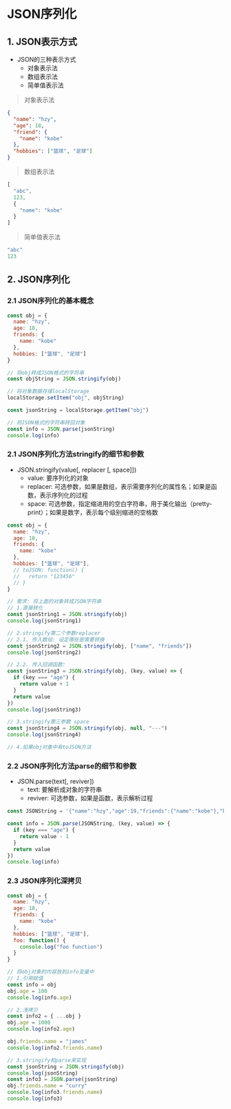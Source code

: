 # JSON序列化

## 1. JSON表示方式

- JSON的三种表示方式
    - 对象表示法
    - 数组表示法
    - 简单值表示法

> 对象表示法
```json
{
  "name": "hzy",
  "age": 18,
  "friend": {
    "name": "kobe"
  },
  "hobbies": ["篮球", "足球"]
}
```

> 数组表示法
```js
[
  "abc",
  123,
  {
    "name": "kobe"
  }
]
```

> 简单值表示法
```js
"abc"
123
```

## 2. JSON序列化

### 2.1 JSON序列化的基本概念


```js
const obj = {
  name: "hzy",
  age: 18,
  friends: {
    name: "kobe"
  },
  hobbies: ["篮球", "足球"]
}

// 将obj转成JSON格式的字符串
const objString = JSON.stringify(obj)

// 将对象数据存储localStorage
localStorage.setItem("obj", objString)

const jsonString = localStorage.getItem("obj")

// 将JSON格式的字符串转回对象
const info = JSON.parse(jsonString)
console.log(info)
```

### 2.1 JSON序列化方法stringify的细节和参数

- JSON.stringify(value[, replacer [, space]])
    - value: 要序列化的对象
    - replacer: 可选参数，如果是数组，表示需要序列化的属性名；如果是函数，表示序列化的过程
    - space: 可选参数，指定缩进用的空白字符串，用于美化输出（pretty-print）；如果是数字，表示每个级别缩进的空格数

```js
const obj = {
  name: "hzy",
  age: 18,
  friends: {
    name: "kobe"
  },
  hobbies: ["篮球", "足球"],
  // toJSON: function() {
  //   return "123456"
  // }
}

// 需求: 将上面的对象转成JSON字符串
// 1.直接转化
const jsonString1 = JSON.stringify(obj)
console.log(jsonString1)

// 2.stringify第二个参数replacer
// 2.1. 传入数组: 设定哪些是需要转换
const jsonString2 = JSON.stringify(obj, ["name", "friends"])
console.log(jsonString2)

// 2.2. 传入回调函数:
const jsonString3 = JSON.stringify(obj, (key, value) => {
  if (key === "age") {
    return value + 1
  }
  return value
})
console.log(jsonString3)

// 3.stringify第三参数 space
const jsonString4 = JSON.stringify(obj, null, "---")
console.log(jsonString4)

// 4.如果obj对象中有toJSON方法
```


### 2.2 JSON序列化方法parse的细节和参数

- JSON.parse(text[, reviver])
    - text: 要解析成对象的字符串
    - reviver: 可选参数，如果是函数，表示解析过程

```js
const JSONString = '{"name":"hzy","age":19,"friends":{"name":"kobe"},"hobbies":["篮球","足球"]}'

const info = JSON.parse(JSONString, (key, value) => {
  if (key === "age") {
    return value - 1
  }
  return value
})
console.log(info)
```


### 2.3 JSON序列化深拷贝


```js
const obj = {
  name: "hzy",
  age: 18,
  friends: {
    name: "kobe"
  },
  hobbies: ["篮球", "足球"],
  foo: function() {
    console.log("foo function")
  }
}

// 将obj对象的内容放到info变量中
// 1.引用赋值
const info = obj
obj.age = 100
console.log(info.age)

// 2.浅拷贝
const info2 = { ...obj }
obj.age = 1000
console.log(info2.age)

obj.friends.name = "james"
console.log(info2.friends.name)

// 3.stringify和parse来实现
const jsonString = JSON.stringify(obj)
console.log(jsonString)
const info3 = JSON.parse(jsonString)
obj.friends.name = "curry"
console.log(info3.friends.name)
console.log(info3)
```
